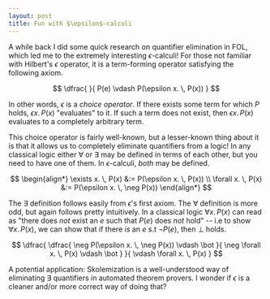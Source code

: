 ```yaml
---
layout: post
title: Fun with $\epsilon$-calculi
---
```


A while back I did some quick research on quantifier elimination in FOL, which led me to the extremely interesting $\epsilon$-calculi! For those not familiar with Hilbert's $\epsilon$ operator, it is a term-forming operator satisfying the following axiom.

$$
\dfrac{
}{
  P(e) \vdash P(\epsilon x. \, P(x))
}
$$

In other words, $\epsilon$ is a _choice operator_. If there exists some term for which $P$ holds, $\epsilon x. \, P(x)$ "evaluates" to it. If such a term does not exist, then $\epsilon x. \, P(x)$ evaluates to a completely arbitrary term.

This choice operator is fairly well-known, but a lesser-known thing about it is that it allows us to completely eliminate quantifiers from a logic! In any classical logic either $\forall$ or $\exists$ may be defined in terms of each other, but you need to have one of them. In $\epsilon$-calculi, _both_ may be defined.

$$
\begin{align*}
\exists x. \, P(x) &:= P(\epsilon x. \, P(x)) \\
\forall x. \, P(x) &:= P(\epsilon x. \, \neg P(x))
\end{align*}
$$

The $\exists$ definition follows easily from $\epsilon$'s first axiom. The $\forall$ definition is more odd, but again follows pretty intuitively. In a classical logic $\forall x. \, P(x)$ can read as "there does _not_ exist an $e$ such that $P(e)$ does _not_ hold" -- i.e to show $\forall x. \, P(x)$, we can show that if there _is_ an $e$ s.t $\neg P(e)$, then $\bot$ holds.

$$
\dfrac{
  \dfrac{
    \neg P(\epsilon x. \, \neg P(x)) \vdash \bot
  }{
    \neg \forall x. \, P(x) \vdash \bot
  }
}{
  \vdash \forall x. \, P(x)
}
$$

A potential application: Skolemization is a well-understood way of eliminating $\exists$ quantifiers in automated theorem provers. I wonder if $\epsilon$ is a cleaner and/or more correct way of doing that?
